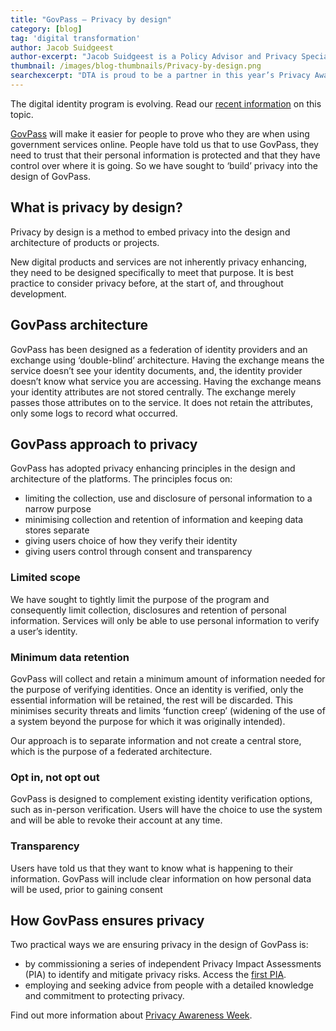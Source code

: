 ```yaml
---
title: "GovPass — Privacy by design"
category: [blog]
tag: 'digital transformation'
author: Jacob Suidgeest
author-excerpt: "Jacob Suidgeest is a Policy Advisor and Privacy Specialist in the GovPass team."
thumbnail: /images/blog-thumbnails/Privacy-by-design.png
searchexcerpt: "DTA is proud to be a partner in this year’s Privacy Awareness Week. Privacy is a core component of GovPass. Jacob Suidgeest, our privacy adviser, explains how the program is putting users’ privacy first."
---
```


<p class="callout">The digital identity program is evolving. Read our <a href="https://beta.dta.gov.au/our-projects/digital-identity">recent information</a> on this topic.</p>

[GovPass](https://www.dta.gov.au/blog/govpass/) will make it easier for people to prove who they are when using government services online. People have told us that to use GovPass, they need to trust that their personal information is protected and that they have control over where it is going. So we have sought to ‘build’ privacy into the design of GovPass.

## What is privacy by design?

Privacy by design is a method to embed privacy into the design and architecture of products or projects.

New digital products and services are not inherently privacy enhancing, they need to be designed specifically to meet that purpose. It is best practice to consider privacy before, at the start of, and throughout development.

## GovPass architecture

GovPass has been designed as a federation of identity providers and an exchange using ‘double-blind’ architecture. Having the exchange means the service doesn’t see your identity documents, and, the identity provider doesn’t know what service you are accessing. Having the exchange means your identity attributes are not stored centrally. The exchange merely passes those attributes on to the service. It does not retain the attributes, only some logs to record what occurred.

## GovPass approach to privacy
GovPass has adopted privacy enhancing principles in the design and architecture of the platforms. The principles focus on:

- limiting the collection, use and disclosure of personal information to a narrow purpose
- minimising collection and retention of information and keeping data stores separate
- giving users choice of how they verify their identity
- giving users control through consent and transparency

### Limited scope
We have sought to tightly limit the purpose of the program and consequently limit collection, disclosures and retention of personal information. Services will only be able to use personal information to verify a user’s identity.

### Minimum data retention
GovPass will collect and retain a minimum amount of information needed for the purpose of verifying identities. Once an identity is verified, only the essential information will be retained, the rest will be discarded. This minimises security threats and limits ‘function creep’ (widening of the use of a system beyond the purpose for which it was originally intended).

Our approach is to separate information and not create a central store, which is the purpose of a federated architecture.  

### Opt in, not opt out

GovPass is designed to complement existing identity verification options, such as in-person verification. Users will have the choice to use the system and will be able to revoke their account at any time.

### Transparency

Users have told us that they want to know what is happening to their information. GovPass will include clear information on how personal data will be used, prior to gaining consent

## How GovPass ensures privacy
Two practical ways we are ensuring privacy in the design of GovPass is:

- by commissioning a series of independent Privacy Impact Assessments (PIA) to identify and mitigate privacy risks. Access the [first PIA](https://www.dta.gov.au/files/DTA_TDIF_Alpha_Initial_PIA.pdf).
- employing and seeking advice from people with a detailed knowledge and commitment to protecting privacy.

Find out more information about [Privacy Awareness Week](https://www.oaic.gov.au/paw2017/).

